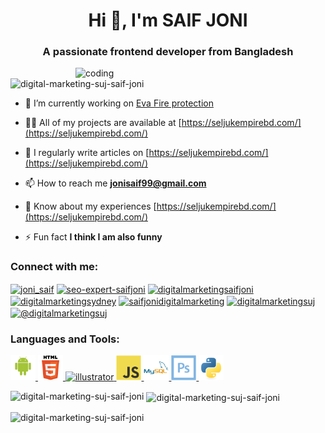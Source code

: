 <h1 align="center">Hi 👋, I'm SAIF JONI</h1>
<h3 align="center">A passionate frontend developer from Bangladesh</h3>

<img align="right" alt="coding" width="400" src="https://user-images.githubusercontent.com/55389276/140866485-8fb1c876-9a8f-4d6a-98dc-08c4981eaf70.gif">

<p align="left"> <img src="https://komarev.com/ghpvc/?username=digital-marketing-suj-saif-joni&label=Profile%20views&color=0e75b6&style=flat" alt="digital-marketing-suj-saif-joni" /> </p>

- 🔭 I’m currently working on [Eva Fire protection](https://evafireprotection.com.au/)

- 👨‍💻 All of my projects are available at [https://seljukempirebd.com/](https://seljukempirebd.com/)

- 📝 I regularly write articles on [https://seljukempirebd.com/](https://seljukempirebd.com/)

- 📫 How to reach me **jonisaif99@gmail.com**

- 📄 Know about my experiences [https://seljukempirebd.com/](https://seljukempirebd.com/)

- ⚡ Fun fact **I think I am also funny**

<h3 align="left">Connect with me:</h3>
<p align="left">
<a href="https://twitter.com/joni_saif" target="blank"><img align="center" src="https://raw.githubusercontent.com/rahuldkjain/github-profile-readme-generator/master/src/images/icons/Social/twitter.svg" alt="joni_saif" height="30" width="40" /></a>
<a href="https://linkedin.com/in/seo-expert-saifjoni" target="blank"><img align="center" src="https://raw.githubusercontent.com/rahuldkjain/github-profile-readme-generator/master/src/images/icons/Social/linked-in-alt.svg" alt="seo-expert-saifjoni" height="30" width="40" /></a>
<a href="https://stackoverflow.com/users/digitalmarketingsaifjoni" target="blank"><img align="center" src="https://raw.githubusercontent.com/rahuldkjain/github-profile-readme-generator/master/src/images/icons/Social/stack-overflow.svg" alt="digitalmarketingsaifjoni" height="30" width="40" /></a>
<a href="https://fb.com/digitalmarketingsydney" target="blank"><img align="center" src="https://raw.githubusercontent.com/rahuldkjain/github-profile-readme-generator/master/src/images/icons/Social/facebook.svg" alt="digitalmarketingsydney" height="30" width="40" /></a>
<a href="https://instagram.com/saifjonidigitalmarketing" target="blank"><img align="center" src="https://raw.githubusercontent.com/rahuldkjain/github-profile-readme-generator/master/src/images/icons/Social/instagram.svg" alt="saifjonidigitalmarketing" height="30" width="40" /></a>
<a href="https://dribbble.com/digitalmarketingsuj" target="blank"><img align="center" src="https://raw.githubusercontent.com/rahuldkjain/github-profile-readme-generator/master/src/images/icons/Social/dribbble.svg" alt="digitalmarketingsuj" height="30" width="40" /></a>
<a href="https://www.youtube.com/c/@digitalmarketingsuj" target="blank"><img align="center" src="https://raw.githubusercontent.com/rahuldkjain/github-profile-readme-generator/master/src/images/icons/Social/youtube.svg" alt="@digitalmarketingsuj" height="30" width="40" /></a>
</p>

<h3 align="left">Languages and Tools:</h3>
<p align="left"> <a href="https://developer.android.com" target="_blank" rel="noreferrer"> <img src="https://raw.githubusercontent.com/devicons/devicon/master/icons/android/android-original-wordmark.svg" alt="android" width="40" height="40"/> </a> <a href="https://www.w3.org/html/" target="_blank" rel="noreferrer"> <img src="https://raw.githubusercontent.com/devicons/devicon/master/icons/html5/html5-original-wordmark.svg" alt="html5" width="40" height="40"/> </a> <a href="https://www.adobe.com/in/products/illustrator.html" target="_blank" rel="noreferrer"> <img src="https://www.vectorlogo.zone/logos/adobe_illustrator/adobe_illustrator-icon.svg" alt="illustrator" width="40" height="40"/> </a> <a href="https://developer.mozilla.org/en-US/docs/Web/JavaScript" target="_blank" rel="noreferrer"> <img src="https://raw.githubusercontent.com/devicons/devicon/master/icons/javascript/javascript-original.svg" alt="javascript" width="40" height="40"/> </a> <a href="https://www.mysql.com/" target="_blank" rel="noreferrer"> <img src="https://raw.githubusercontent.com/devicons/devicon/master/icons/mysql/mysql-original-wordmark.svg" alt="mysql" width="40" height="40"/> </a> <a href="https://www.photoshop.com/en" target="_blank" rel="noreferrer"> <img src="https://raw.githubusercontent.com/devicons/devicon/master/icons/photoshop/photoshop-line.svg" alt="photoshop" width="40" height="40"/> </a> <a href="https://www.python.org" target="_blank" rel="noreferrer"> <img src="https://raw.githubusercontent.com/devicons/devicon/master/icons/python/python-original.svg" alt="python" width="40" height="40"/> </a> </p>

<p><img align="left" src="https://github-readme-stats.vercel.app/api/top-langs?username=digital-marketing-suj-saif-joni&show_icons=true&locale=en&layout=compact" alt="digital-marketing-suj-saif-joni" /></p>

<p>&nbsp;<img align="center" src="https://github-readme-stats.vercel.app/api?username=digital-marketing-suj-saif-joni&show_icons=true&locale=en" alt="digital-marketing-suj-saif-joni" /></p>

<p><img align="center" src="https://github-readme-streak-stats.herokuapp.com/?user=digital-marketing-suj-saif-joni&" alt="digital-marketing-suj-saif-joni" /></p>
